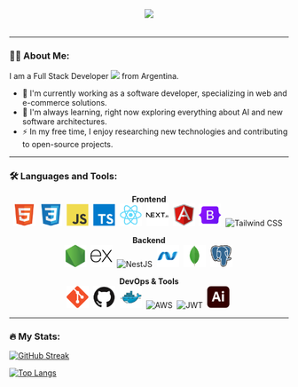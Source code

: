 <div id="header" align="center">
  <img src="https://media.giphy.com/media/M9gbBd9nbDrOTu1Mqx/giphy.gif" width="100"/>
</div>

<div align="center">
  <img src="https://komarev.com/ghpvc/?username=JackShaw32&style=flat-square&color=blue" alt=""/>
</div>

---

### :man_technologist: About Me:

I am a Full Stack Developer <img src="https://media.giphy.com/media/WUlplcMpOCEmTGBtBW/giphy.gif" width="30"> from Argentina.

- :telescope: I'm currently working as a software developer, specializing in web and e-commerce solutions.
- :seedling: I'm always learning, right now exploring everything about AI and new software architectures.
- :zap: In my free time, I enjoy researching new technologies and contributing to open-source projects.

---

### :hammer_and_wrench: Languages and Tools:

<p align="center">
  <b>Frontend</b><br>
  <img src="https://raw.githubusercontent.com/devicons/devicon/main/icons/html5/html5-original.svg" title="HTML5" alt="HTML5" width="40" height="40"/>&nbsp;
  <img src="https://raw.githubusercontent.com/devicons/devicon/main/icons/css3/css3-original.svg" title="CSS3" alt="CSS3" width="40" height="40"/>&nbsp;
  <img src="https://raw.githubusercontent.com/devicons/devicon/main/icons/javascript/javascript-original.svg" title="JavaScript" alt="JavaScript" width="40" height="40"/>&nbsp;
  <img src="https://raw.githubusercontent.com/devicons/devicon/main/icons/typescript/typescript-original.svg" title="TypeScript" alt="TypeScript" width="40" height="40"/>&nbsp;
  <img src="https://raw.githubusercontent.com/devicons/devicon/main/icons/react/react-original.svg" title="React" alt="React" width="40" height="40"/>&nbsp;
  <img src="https://raw.githubusercontent.com/devicons/devicon/main/icons/nextjs/nextjs-original-wordmark.svg" title="Next.js" alt="Next.js" width="40" height="40"/>&nbsp;
  <img src="https://raw.githubusercontent.com/devicons/devicon/main/icons/angularjs/angularjs-original.svg" title="Angular" alt="Angular" width="40" height="40"/>&nbsp;
  <img src="https://raw.githubusercontent.com/devicons/devicon/main/icons/bootstrap/bootstrap-original.svg" title="Bootstrap" alt="Bootstrap" width="40" height="40"/>&nbsp;
  <img src="https://cdn.jsdelivr.net/gh/devicons/devicon@latest/icons/tailwindcss/tailwindcss-original.svg" title="Tailwind CSS" alt="Tailwind CSS" width="40" height="40"/>&nbsp;
</p>

<p align="center">
  <b>Backend</b><br>
  <img src="https://raw.githubusercontent.com/devicons/devicon/main/icons/nodejs/nodejs-original.svg" title="Node.js" alt="Node.js" width="40" height="40"/>&nbsp;
  <img src="https://raw.githubusercontent.com/devicons/devicon/main/icons/express/express-original.svg" title="Express.js" alt="Express.js" width="40" height="40"/>&nbsp;
  <img src="https://cdn.jsdelivr.net/gh/devicons/devicon@latest/icons/nestjs/nestjs-original.svg" title="NestJS" alt="NestJS" width="40" height="40"/>&nbsp;
  <img src="https://raw.githubusercontent.com/devicons/devicon/main/icons/dot-net/dot-net-original.svg" title=".NET" alt=".NET" width="40" height="40"/>&nbsp;
  <img src="https://raw.githubusercontent.com/devicons/devicon/main/icons/mongodb/mongodb-original.svg" title="MongoDB" alt="MongoDB" width="40" height="40"/>&nbsp;
  <img src="https://raw.githubusercontent.com/devicons/devicon/main/icons/postgresql/postgresql-original.svg" title="PostgreSQL" alt="PostgreSQL" width="40" height="40"/>&nbsp;
</p>

<p align="center">
  <b>DevOps & Tools</b><br>
  <img src="https://raw.githubusercontent.com/devicons/devicon/main/icons/git/git-original.svg" title="Git" alt="Git" width="40" height="40"/>&nbsp;
  <img src="https://raw.githubusercontent.com/devicons/devicon/main/icons/github/github-original.svg" title="GitHub" alt="GitHub" width="40" height="40"/>&nbsp;
  <img src="https://raw.githubusercontent.com/devicons/devicon/main/icons/docker/docker-original.svg" title="Docker" alt="Docker" width="40" height="40"/>&nbsp;
  <img src="https://cdn.jsdelivr.net/gh/devicons/devicon@latest/icons/amazonwebservices/amazonwebservices-original-wordmark.svg" title="AWS" alt="AWS" width="40" height="40"/>&nbsp;
  <img src="https://jwt.io/img/pic_logo.svg" title="JWT" alt="JWT" width="40" height="40"/>&nbsp;
  <img src="https://raw.githubusercontent.com/devicons/devicon/main/icons/illustrator/illustrator-plain.svg" title="Adobe Illustrator" alt="Adobe Illustrator" width="40" height="40"/>&nbsp;
</p>

---

### :fire: My Stats:
[![GitHub Streak](https://streak-stats.demolab.com/?user=JackShaw32&theme=dark&background=000000)](https://git.io/streak-stats)

[![Top Langs](https://github-readme-stats.vercel.app/api/top-langs/?username=JackShaw32&layout=compact&theme=vision-friendly-dark)](https://github.com/anuraghazra/github-readme-stats)
